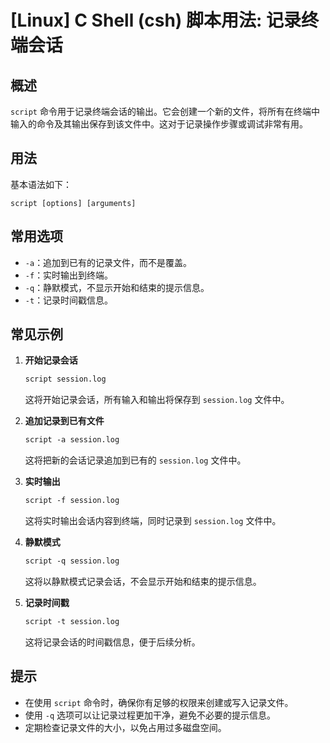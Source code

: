# [Linux] C Shell (csh) 脚本用法: 记录终端会话

## 概述
`script` 命令用于记录终端会话的输出。它会创建一个新的文件，将所有在终端中输入的命令及其输出保存到该文件中。这对于记录操作步骤或调试非常有用。

## 用法
基本语法如下：
```
script [options] [arguments]
```

## 常用选项
- `-a`：追加到已有的记录文件，而不是覆盖。
- `-f`：实时输出到终端。
- `-q`：静默模式，不显示开始和结束的提示信息。
- `-t`：记录时间戳信息。

## 常见示例
1. **开始记录会话**
   ```csh
   script session.log
   ```
   这将开始记录会话，所有输入和输出将保存到 `session.log` 文件中。

2. **追加记录到已有文件**
   ```csh
   script -a session.log
   ```
   这将把新的会话记录追加到已有的 `session.log` 文件中。

3. **实时输出**
   ```csh
   script -f session.log
   ```
   这将实时输出会话内容到终端，同时记录到 `session.log` 文件中。

4. **静默模式**
   ```csh
   script -q session.log
   ```
   这将以静默模式记录会话，不会显示开始和结束的提示信息。

5. **记录时间戳**
   ```csh
   script -t session.log
   ```
   这将记录会话的时间戳信息，便于后续分析。

## 提示
- 在使用 `script` 命令时，确保你有足够的权限来创建或写入记录文件。
- 使用 `-q` 选项可以让记录过程更加干净，避免不必要的提示信息。
- 定期检查记录文件的大小，以免占用过多磁盘空间。